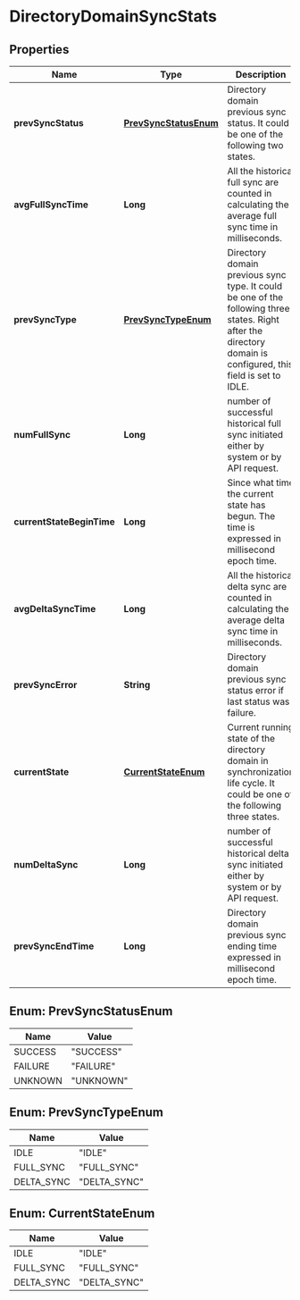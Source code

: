 # DirectoryDomainSyncStats

## Properties
Name | Type | Description | Notes
------------ | ------------- | ------------- | -------------
**prevSyncStatus** | [**PrevSyncStatusEnum**](#PrevSyncStatusEnum) | Directory domain previous sync status. It could be one of the following two states. |  [optional]
**avgFullSyncTime** | **Long** | All the historical full sync are counted in calculating the average full sync time in milliseconds. |  [optional]
**prevSyncType** | [**PrevSyncTypeEnum**](#PrevSyncTypeEnum) | Directory domain previous sync type. It could be one of the following three states. Right after the directory domain is configured, this field is set to IDLE. |  [optional]
**numFullSync** | **Long** | number of successful historical full sync initiated either by system or by API request. |  [optional]
**currentStateBeginTime** | **Long** | Since what time the current state has begun. The time is expressed in millisecond epoch time. |  [optional]
**avgDeltaSyncTime** | **Long** | All the historical delta sync are counted in calculating the average delta sync time in milliseconds. |  [optional]
**prevSyncError** | **String** | Directory domain previous sync status error if last status was failure. |  [optional]
**currentState** | [**CurrentStateEnum**](#CurrentStateEnum) | Current running state of the directory domain in synchronization life cycle. It could be one of the following three states. |  [optional]
**numDeltaSync** | **Long** | number of successful historical delta sync initiated either by system or by API request. |  [optional]
**prevSyncEndTime** | **Long** | Directory domain previous sync ending time expressed in millisecond epoch time. |  [optional]

<a name="PrevSyncStatusEnum"></a>
## Enum: PrevSyncStatusEnum
Name | Value
---- | -----
SUCCESS | &quot;SUCCESS&quot;
FAILURE | &quot;FAILURE&quot;
UNKNOWN | &quot;UNKNOWN&quot;

<a name="PrevSyncTypeEnum"></a>
## Enum: PrevSyncTypeEnum
Name | Value
---- | -----
IDLE | &quot;IDLE&quot;
FULL_SYNC | &quot;FULL_SYNC&quot;
DELTA_SYNC | &quot;DELTA_SYNC&quot;

<a name="CurrentStateEnum"></a>
## Enum: CurrentStateEnum
Name | Value
---- | -----
IDLE | &quot;IDLE&quot;
FULL_SYNC | &quot;FULL_SYNC&quot;
DELTA_SYNC | &quot;DELTA_SYNC&quot;
